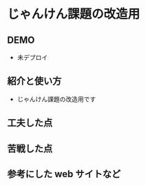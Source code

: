 # じゃんけん課題の改造用

## DEMO

  - 未デプロイ

## 紹介と使い方

  - じゃんけん課題の改造用です

## 工夫した点

 

## 苦戦した点

 

## 参考にした web サイトなど

